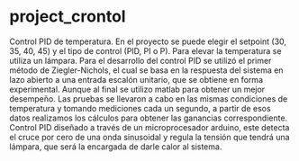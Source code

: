 # project_crontol

 
Control PID de temperatura. En el proyecto se puede elegir el setpoint (30, 35, 40, 45) y el tipo de control (PID, PI o P). Para elevar la temperatura se utiliza un lámpara.
Para el desarrollo del control PID se utilizó el primer método de Ziegler-Nichols, el cual se basa en la respuesta del sistema en lazo abierto a una entrada escalón unitario, que se obtiene en forma experimental.
Aunque al final se utilizo matlab para obtener un mejor desempeño. 
Las pruebas se llevaron a cabo en las mismas condiciones de temperatura  y tomando mediciones cada un segundo, a partir de esos datos realizamos los cálculos para obtener las ganancias correspondiente.
Control PID diseñado a través de un microprocesador arduino,  este detecta el cruce por cero de una onda sinusoidal y regula la tensión que tendrá una lámpara, que será la encargada de darle calor al sistema.
